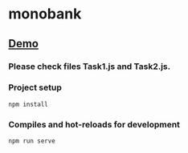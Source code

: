 # monobank

## [Demo](https://egorkafm.github.io/monobank/)

### Please check files Task1.js and Task2.js.

### Project setup
```
npm install
```

### Compiles and hot-reloads for development
```
npm run serve
```


